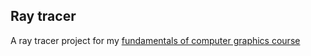 ## Ray tracer

A ray tracer project for my [fundamentals of computer graphics course](https://onderwijsaanbod.kuleuven.be/syllabi/n/G0Q66DN.htm)